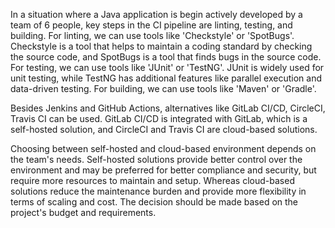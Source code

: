In a situation where a Java application is begin actively developed by a team of 6 people, key steps in the CI pipeline are linting, testing, and building. For linting, we can use tools like 'Checkstyle' or 'SpotBugs'. Checkstyle is a tool that helps to maintain a coding standard by checking the source code, and SpotBugs is a tool that finds bugs in the source code. For testing, we can use tools like 'JUnit' or 'TestNG'. JUnit is widely used for unit testing, while TestNG has additional features like parallel execution and data-driven testing. For building, we can use tools like 'Maven' or 'Gradle'.

Besides Jenkins and GitHub Actions, alternatives like GitLab CI/CD, CircleCI, Travis CI can be used. GitLab CI/CD is integrated with GitLab, which is a self-hosted solution, and CircleCI and Travis CI are cloud-based solutions.

Choosing between self-hosted and cloud-based environment depends on the team's needs. Self-hosted solutions provide better control over the environment and may be preferred for better compliance and security, but require more resources to maintain and setup. Whereas cloud-based solutions reduce the maintenance burden and provide more flexibility in terms of scaling and cost. The decision should be made based on the project's budget and requirements.
